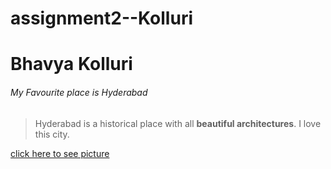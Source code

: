 # assignment2--Kolluri
# Bhavya Kolluri
###### My Favourite place is Hyderabad
> Hyderabad is a historical place with all **beautiful architectures**.
> I love this city.

[click here to see picture](https://https://github.com/BhavyaKolluri/assignment2--Kolluri/blob/main/sketch.jpg)
